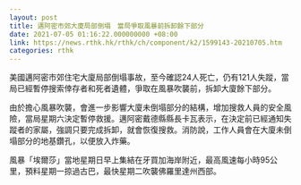 ```yaml
---
layout: post
title: 邁阿密市郊大廈局部倒塌　當局爭取風暴前拆卸餘下部分
date: 2021-07-05 01:16:22.000000000 +08:00
link: https://news.rthk.hk/rthk/ch/component/k2/1599143-20210705.htm
categories: rthk
---
```


美國邁阿密市郊住宅大廈局部倒塌事故，至今確認24人死亡，仍有121人失蹤，當局已經暫停搜索倖存者和死者遺體，爭取在風暴吹襲前，拆卸大廈餘下部分。

由於擔心風暴吹襲，會進一步影響大廈未倒塌部分的結構，增加搜救人員的安全風險，當局星期六決定暫停救援。邁阿密戴德縣縣長卡瓦表示，在決定前已經通知失蹤者的家屬，強調只要完成拆卸，就會恢復搜救。消防說，工作人員會在大廈未倒塌部分的地基鑽孔，以便放入炸藥。

風暴「埃爾莎」當地星期日早上集結在牙買加海岸附近，最高風速每小時95公里，預料星期一掠過古巴，最快星期二吹襲佛羅里達州西部。
